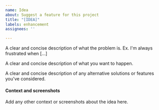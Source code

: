 ```yaml
---
name: Idea
about: Suggest a feature for this project
title: "[IDEA]"
labels: enhancement
assignees: ''

---
```


<!--Is your feature request related to a problem? Please describe-->
A clear and concise description of what the problem is. Ex. I'm always frustrated when [...]

<!--Describe the solution you'd like-->
A clear and concise description of what you want to happen.

<!--Describe alternatives you've considered-->
A clear and concise description of any alternative solutions or features you've considered.

#### Context and screenshots
Add any other context or screenshots about the idea here.
